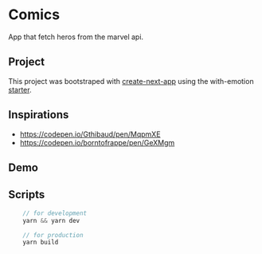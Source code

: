 # Comics

App that fetch heros from the marvel api.

## Project

This project was bootstraped with [create-next-app](https://nextjs.org/docs/api-reference/create-next-app) using the with-emotion [starter](https://github.com/vercel/next.js/tree/canary/examples/with-emotion).

## Inspirations

- https://codepen.io/Gthibaud/pen/MqpmXE
- https://codepen.io/borntofrappe/pen/GeXMgm

## Demo

## Scripts

```js
    // for development
    yarn && yarn dev

    // for production
    yarn build
```
